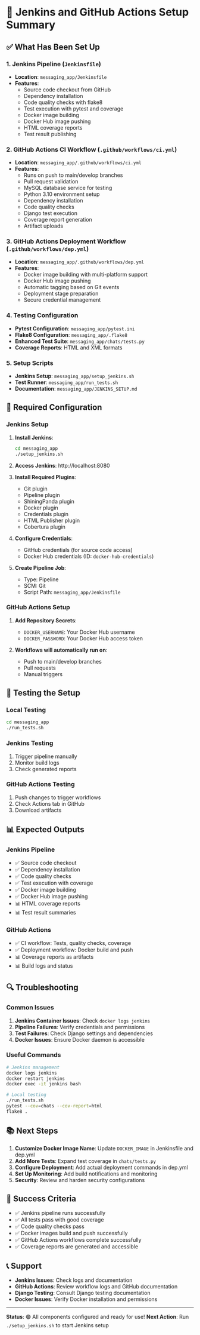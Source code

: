 # 🚀 Jenkins and GitHub Actions Setup Summary

## ✅ What Has Been Set Up

### 1. Jenkins Pipeline (`Jenkinsfile`)
- **Location**: `messaging_app/Jenkinsfile`
- **Features**:
  - Source code checkout from GitHub
  - Dependency installation
  - Code quality checks with flake8
  - Test execution with pytest and coverage
  - Docker image building
  - Docker Hub image pushing
  - HTML coverage reports
  - Test result publishing

### 2. GitHub Actions CI Workflow (`.github/workflows/ci.yml`)
- **Location**: `messaging_app/.github/workflows/ci.yml`
- **Features**:
  - Runs on push to main/develop branches
  - Pull request validation
  - MySQL database service for testing
  - Python 3.10 environment setup
  - Dependency installation
  - Code quality checks
  - Django test execution
  - Coverage report generation
  - Artifact uploads

### 3. GitHub Actions Deployment Workflow (`.github/workflows/dep.yml`)
- **Location**: `messaging_app/.github/workflows/dep.yml`
- **Features**:
  - Docker image building with multi-platform support
  - Docker Hub image pushing
  - Automatic tagging based on Git events
  - Deployment stage preparation
  - Secure credential management

### 4. Testing Configuration
- **Pytest Configuration**: `messaging_app/pytest.ini`
- **Flake8 Configuration**: `messaging_app/.flake8`
- **Enhanced Test Suite**: `messaging_app/chats/tests.py`
- **Coverage Reports**: HTML and XML formats

### 5. Setup Scripts
- **Jenkins Setup**: `messaging_app/setup_jenkins.sh`
- **Test Runner**: `messaging_app/run_tests.sh`
- **Documentation**: `messaging_app/JENKINS_SETUP.md`

## 🔧 Required Configuration

### Jenkins Setup
1. **Install Jenkins**:
   ```bash
   cd messaging_app
   ./setup_jenkins.sh
   ```

2. **Access Jenkins**: http://localhost:8080

3. **Install Required Plugins**:
   - Git plugin
   - Pipeline plugin
   - ShiningPanda plugin
   - Docker plugin
   - Credentials plugin
   - HTML Publisher plugin
   - Cobertura plugin

4. **Configure Credentials**:
   - GitHub credentials (for source code access)
   - Docker Hub credentials (ID: `docker-hub-credentials`)

5. **Create Pipeline Job**:
   - Type: Pipeline
   - SCM: Git
   - Script Path: `messaging_app/Jenkinsfile`

### GitHub Actions Setup
1. **Add Repository Secrets**:
   - `DOCKER_USERNAME`: Your Docker Hub username
   - `DOCKER_PASSWORD`: Your Docker Hub access token

2. **Workflows will automatically run on**:
   - Push to main/develop branches
   - Pull requests
   - Manual triggers

## 🧪 Testing the Setup

### Local Testing
```bash
cd messaging_app
./run_tests.sh
```

### Jenkins Testing
1. Trigger pipeline manually
2. Monitor build logs
3. Check generated reports

### GitHub Actions Testing
1. Push changes to trigger workflows
2. Check Actions tab in GitHub
3. Download artifacts

## 📊 Expected Outputs

### Jenkins Pipeline
- ✅ Source code checkout
- ✅ Dependency installation
- ✅ Code quality checks
- ✅ Test execution with coverage
- ✅ Docker image building
- ✅ Docker Hub image pushing
- 📊 HTML coverage reports
- 📊 Test result summaries

### GitHub Actions
- ✅ CI workflow: Tests, quality checks, coverage
- ✅ Deployment workflow: Docker build and push
- 📊 Coverage reports as artifacts
- 📊 Build logs and status

## 🔍 Troubleshooting

### Common Issues
1. **Jenkins Container Issues**: Check `docker logs jenkins`
2. **Pipeline Failures**: Verify credentials and permissions
3. **Test Failures**: Check Django settings and dependencies
4. **Docker Issues**: Ensure Docker daemon is accessible

### Useful Commands
```bash
# Jenkins management
docker logs jenkins
docker restart jenkins
docker exec -it jenkins bash

# Local testing
./run_tests.sh
pytest --cov=chats --cov-report=html
flake8 .
```

## 📚 Next Steps

1. **Customize Docker Image Name**: Update `DOCKER_IMAGE` in Jenkinsfile and dep.yml
2. **Add More Tests**: Expand test coverage in `chats/tests.py`
3. **Configure Deployment**: Add actual deployment commands in dep.yml
4. **Set Up Monitoring**: Add build notifications and monitoring
5. **Security**: Review and harden security configurations

## 🎯 Success Criteria

- ✅ Jenkins pipeline runs successfully
- ✅ All tests pass with good coverage
- ✅ Code quality checks pass
- ✅ Docker images build and push successfully
- ✅ GitHub Actions workflows complete successfully
- ✅ Coverage reports are generated and accessible

## 📞 Support

- **Jenkins Issues**: Check logs and documentation
- **GitHub Actions**: Review workflow logs and GitHub documentation
- **Django Testing**: Consult Django testing documentation
- **Docker Issues**: Verify Docker installation and permissions

---

**Status**: 🟢 All components configured and ready for use!
**Next Action**: Run `./setup_jenkins.sh` to start Jenkins setup
